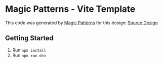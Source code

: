 # Magic Patterns - Vite Template

This code was generated by [Magic Patterns](https://magicpatterns.com) for this design: [Source Design](https://www.magicpatterns.com/c/ohpt87ldm1ibau11jnalpp)

## Getting Started

1. Run `npm install`
2. Run `npm run dev`
